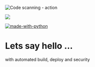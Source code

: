 ![Code scanning - action](https://github.com/robertefreeman/hello-demo/workflows/Code%20scanning%20-%20action/badge.svg)

![](https://github.com/robertefreeman/hello-demo/workflows/Build%20and%20deploy/badge.svg)

[![made-with-python](https://img.shields.io/badge/Made%20with-Python-1f425f.svg)](https://www.python.org/)



# Lets say hello ... 

with automated build, deploy and security
